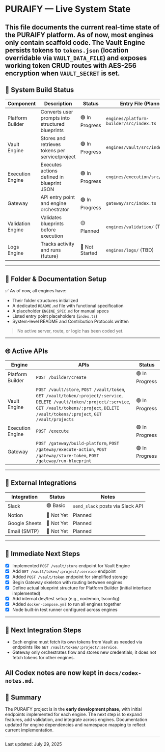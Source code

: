 # PURAIFY — Live System State

This file documents the current **real-time** state of the PURAIFY platform.
As of now, most engines only contain scaffold code. The Vault Engine persists tokens to `tokens.json` (location overridable via `VAULT_DATA_FILE`) and exposes working token CRUD routes with AES-256 encryption when `VAULT_SECRET` is set.
---

## 🧱 System Build Status

| Component           | Description                                  | Status       | Entry File (Planned)              |
|---------------------|----------------------------------------------|--------------|-----------------------------------|
| Platform Builder    | Converts user prompts into structured blueprints | 🟢 In Progress | `engines/platform-builder/src/index.ts` |
| Vault Engine        | Stores and retrieves tokens per service/project | 🟢 In Progress | `engines/vault/src/index.ts`      |
| Execution Engine    | Executes actions defined in blueprint JSON     | 🟢 In Progress | `engines/execution/src/index.ts`  |
| Gateway             | API entry point and engine orchestrator        | 🟢 In Progress | `gateway/src/index.ts`            |
| Validation Engine   | Validates blueprints before execution          | 🟡 Planned     | `engines/validation/` (TBD)       |
| Logs Engine         | Tracks activity and runs (future)              | 🔲 Not Started | `engines/logs/` (TBD)             |

---

## 📂 Folder & Documentation Setup

✅ As of now, all engines have:
- Their folder structures initialized
- A dedicated `README.md` file with functional specification
- A placeholder `ENGINE_SPEC.md` for manual specs
- Listed entry point placeholders (`index.ts`)
- System-level README and Contribution Protocols written

> No active server, route, or logic has been coded yet.

---

## 🌐 Active APIs

| Engine            | APIs            | Status       |
|-------------------|------------------|--------------|
| Platform Builder  | `POST /builder/create` | 🟢 In Progress |
| Vault Engine      | `POST /vault/store`, `POST /vault/token`, `GET /vault/token/:project/:service`, `DELETE /vault/token/:project/:service`, `GET /vault/tokens/:project`, `DELETE /vault/tokens/:project`, `GET /vault/projects` | 🟢 In Progress |
| Execution Engine  | `POST /execute` | 🟢 In Progress |
| Gateway           | `POST /gateway/build-platform`, `POST /gateway/execute-action`, `POST /gateway/store-token`, `POST /gateway/run-blueprint` | 🟢 In Progress |

---

## 🔌 External Integrations

| Integration    | Status     | Notes |
|----------------|------------|-------|
| Slack          | 🟢 Basic   | `send_slack` posts via Slack API |
| Notion         | 🔲 Not Yet | Planned |
| Google Sheets  | 🔲 Not Yet | Planned |
| Email (SMTP)   | 🔲 Not Yet | Planned |

---

## 🚧 Immediate Next Steps

- [x] Implemented `POST /vault/store` endpoint for Vault Engine
- [x] Add `GET /vault/token/:project/:service` endpoint
- [x] Added `POST /vault/token` endpoint for simplified storage
- [x] Begin Gateway skeleton with routing between engines
- [x] Define actual blueprint structure for Platform Builder (initial interface implemented)
- [x] Add internal dev/test setup (e.g., nodemon, tsconfig)
- [x] Added `docker-compose.yml` to run all engines together
- [x] Node built-in test runner configured across engines

---
## 🔄 Next Integration Steps

- Each engine must fetch its own tokens from Vault as needed via endpoints like `GET /vault/token/:project/:service`.
- Gateway only orchestrates flow and stores new credentials; it does not fetch tokens for other engines.


All Codex notes are now kept in `docs/codex-notes.md`.
---

## 🧭 Summary

The PURAIFY project is in the **early development phase**, with initial endpoints implemented for each engine.
The next step is to expand features, add validation, and integrate across engines.
Documentation updated for engine dependencies and namespace mapping to reflect current implementation.

---

Last updated: July 29, 2025
